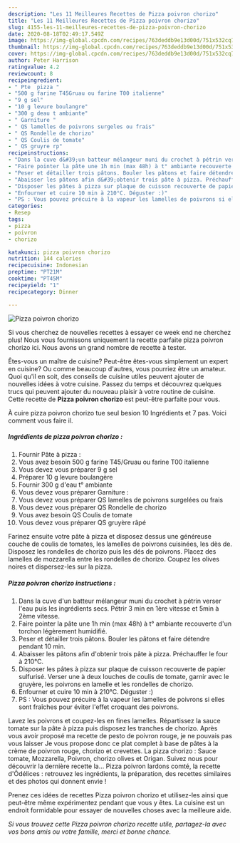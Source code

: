 ```yaml
---
description: "Les 11 Meilleures Recettes de Pizza poivron chorizo"
title: "Les 11 Meilleures Recettes de Pizza poivron chorizo"
slug: 4155-les-11-meilleures-recettes-de-pizza-poivron-chorizo
date: 2020-08-18T02:49:17.549Z
image: https://img-global.cpcdn.com/recipes/763deddb9e13d00d/751x532cq70/pizza-poivron-chorizo-photo-principale-de-la-recette.jpg
thumbnail: https://img-global.cpcdn.com/recipes/763deddb9e13d00d/751x532cq70/pizza-poivron-chorizo-photo-principale-de-la-recette.jpg
cover: https://img-global.cpcdn.com/recipes/763deddb9e13d00d/751x532cq70/pizza-poivron-chorizo-photo-principale-de-la-recette.jpg
author: Peter Harrison
ratingvalue: 4.2
reviewcount: 8
recipeingredient:
- " Pte  pizza "
- "500 g farine T45Gruau ou farine T00 italienne"
- "9 g sel"
- "10 g levure boulangre"
- "300 g deau t ambiante"
- " Garniture "
- " QS lamelles de poivrons surgeles ou frais"
- " QS Rondelle de chorizo"
- " QS Coulis de tomate"
- " QS gruyre rp"
recipeinstructions:
- "Dans la cuve d&#39;un batteur mélangeur muni du crochet à pétrin verser l&#39;eau puis les ingrédients secs. Pétrir 3 min en 1ère vitesse et 5min à 2ème vitesse."
- "Faire pointer la pâte une 1h min (max 48h) à t° ambiante recouverte d&#39;un torchon légèrement humidifié."
- "Peser et détailler trois pâtons. Bouler les pâtons et faire détendre pendant 10 min."
- "Abaisser les pâtons afin d&#39;obtenir trois pâte à pizza. Préchauffer le four à 210°C."
- "Disposer les pâtes à pizza sur plaque de cuisson recouverte de papier sulfurisé. Verser une à deux louches de coulis de tomate, garnir avec le gruyère, les poivrons en lamelle et les rondelles de chorizo."
- "Enfourner et cuire 10 min à 210°C. Déguster :)"
- "PS : Vous pouvez précuire à la vapeur les lamelles de poivrons si elles sont fraîches pour éviter l&#39;effet croquant des poivrons."
categories:
- Resep
tags:
- pizza
- poivron
- chorizo

katakunci: pizza poivron chorizo 
nutrition: 144 calories
recipecuisine: Indonesian
preptime: "PT21M"
cooktime: "PT45M"
recipeyield: "1"
recipecategory: Dinner

---
```



![Pizza poivron chorizo](https://img-global.cpcdn.com/recipes/763deddb9e13d00d/751x532cq70/pizza-poivron-chorizo-photo-principale-de-la-recette.jpg)

Si vous cherchez de nouvelles recettes à essayer ce week end ne cherchez plus! Nous vous fournissons uniquement la recette parfaite pizza poivron chorizo ici. Nous avons un grand nombre de recette à tester.

Êtes-vous un maître de cuisine? Peut-être êtes-vous simplement un expert en cuisine? Ou comme beaucoup d'autres, vous pourriez être un amateur. Quoi qu'il en soit, des conseils de cuisine utiles peuvent ajouter de nouvelles idées à votre cuisine. Passez du temps et découvrez quelques trucs qui peuvent ajouter du nouveau plaisir à votre routine de cuisine. Cette recette de <strong> Pizza poivron chorizo </strong> est peut-être parfaite pour vous.

<!--inarticleads1-->

À cuire pizza poivron chorizo tue seul besion 10 Ingrédients et 7 pas. Voici comment vous faire il.

##### Ingrédients de pizza poivron chorizo :

1. Fournir  Pâte à pizza :
1. Vous avez besoin 500 g farine T45/Gruau ou farine T00 italienne
1. Vous devez vous préparer 9 g sel
1. Préparer 10 g levure boulangère
1. Fournir 300 g d&#39;eau t° ambiante
1. Vous devez vous préparer  Garniture :
1. Vous devez vous préparer  QS lamelles de poivrons surgelées ou frais
1. Vous devez vous préparer  QS Rondelle de chorizo
1. Vous avez besoin  QS Coulis de tomate
1. Vous devez vous préparer  QS gruyère râpé


Farinez ensuite votre pâte à pizza et disposez dessus une généreuse couche de coulis de tomates, les lamelles de poivrons cuisinées, les dès de. Disposez les rondelles de chorizo puis les dés de poivrons. Placez des lamelles de mozzarella entre les rondelles de chorizo. Coupez les olives noires et dispersez-les sur la pizza. 

<!--inarticleads2-->

##### Pizza poivron chorizo instructions :

1. Dans la cuve d&#39;un batteur mélangeur muni du crochet à pétrin verser l&#39;eau puis les ingrédients secs. Pétrir 3 min en 1ère vitesse et 5min à 2ème vitesse.
1. Faire pointer la pâte une 1h min (max 48h) à t° ambiante recouverte d&#39;un torchon légèrement humidifié.
1. Peser et détailler trois pâtons. Bouler les pâtons et faire détendre pendant 10 min.
1. Abaisser les pâtons afin d&#39;obtenir trois pâte à pizza. Préchauffer le four à 210°C.
1. Disposer les pâtes à pizza sur plaque de cuisson recouverte de papier sulfurisé. Verser une à deux louches de coulis de tomate, garnir avec le gruyère, les poivrons en lamelle et les rondelles de chorizo.
1. Enfourner et cuire 10 min à 210°C. Déguster :)
1. PS : Vous pouvez précuire à la vapeur les lamelles de poivrons si elles sont fraîches pour éviter l&#39;effet croquant des poivrons.


Lavez les poivrons et coupez-les en fines lamelles. Répartissez la sauce tomate sur la pâte à pizza puis disposez les tranches de chorizo. Après vous avoir proposé ma recette de pesto de poivron rouge, je ne pouvais pas vous laisser Je vous propose donc ce plat complet à base de pâtes à la crème de poivron rouge, chorizo et crevettes. La pizza chorizo : Sauce tomate, Mozzarella, Poivron, chorizo olives et Origan. Suivez nous pour découvrir la dernière recette la… Pizza poivron lardons comté, la recette d&#39;Ôdélices : retrouvez les ingrédients, la préparation, des recettes similaires et des photos qui donnent envie ! 

<!--inarticleads1-->

<p>
Prenez ces idées de recettes Pizza poivron chorizo et utilisez-les ainsi que peut-être même expérimentez pendant que vous y êtes. La cuisine est un endroit formidable pour essayer de nouvelles choses avec la meilleure aide.
</p>

<p>
<i>Si vous trouvez cette Pizza poivron chorizo recette utile, partagez-la avec vos bons amis ou votre famille, merci et bonne chance.</i>
</p>
